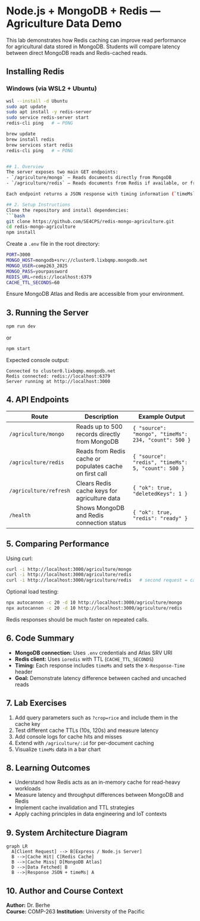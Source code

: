 # Node.js + MongoDB + Redis — Agriculture Data Demo

This lab demonstrates how Redis caching can improve read performance for agricultural data stored in MongoDB. Students will compare latency between direct MongoDB reads and Redis-cached reads.

## Installing Redis

### Windows (via WSL2 + Ubuntu)
```bash
wsl --install -d Ubuntu
sudo apt update
sudo apt install -y redis-server
sudo service redis-server start
redis-cli ping   # → PONG

brew update
brew install redis
brew services start redis
redis-cli ping   # → PONG


## 1. Overview
The server exposes two main GET endpoints:
- `/agriculture/mongo` — Reads documents directly from MongoDB  
- `/agriculture/redis` — Reads documents from Redis if available, or from MongoDB and then caches them  

Each endpoint returns a JSON response with timing information (`timeMs`), allowing direct comparison.

## 2. Setup Instructions
Clone the repository and install dependencies:
```bash
git clone https://github.com/SE4CPS/redis-mongo-agriculture.git
cd redis-mongo-agriculture
npm install
```
Create a `.env` file in the root directory:
```bash
PORT=3000
MONGO_HOST=mongodb+srv://cluster0.lixbqmp.mongodb.net
MONGO_USER=comp263_2025
MONGO_PASS=yourpassword
REDIS_URL=redis://localhost:6379
CACHE_TTL_SECONDS=60
```
Ensure MongoDB Atlas and Redis are accessible from your environment.

## 3. Running the Server
```bash
npm run dev
```
or
```bash
npm start
```
Expected console output:
```
Connected to cluster0.lixbqmp.mongodb.net
Redis connected: redis://localhost:6379
Server running at http://localhost:3000
```

## 4. API Endpoints
| Route | Description | Example Output |
|-------|--------------|----------------|
| `/agriculture/mongo` | Reads up to 500 records directly from MongoDB | `{ "source": "mongo", "timeMs": 234, "count": 500 }` |
| `/agriculture/redis` | Reads from Redis cache or populates cache on first call | `{ "source": "redis", "timeMs": 5, "count": 500 }` |
| `/agriculture/refresh` | Clears Redis cache keys for agriculture data | `{ "ok": true, "deletedKeys": 1 }` |
| `/health` | Shows MongoDB and Redis connection status | `{ "ok": true, "redis": "ready" }` |

## 5. Comparing Performance
Using curl:
```bash
curl -i http://localhost:3000/agriculture/mongo
curl -i http://localhost:3000/agriculture/redis
curl -i http://localhost:3000/agriculture/redis   # second request = cache hit
```
Optional load testing:
```bash
npx autocannon -c 20 -d 10 http://localhost:3000/agriculture/mongo
npx autocannon -c 20 -d 10 http://localhost:3000/agriculture/redis
```
Redis responses should be much faster on repeated calls.

## 6. Code Summary
- **MongoDB connection:** Uses `.env` credentials and Atlas SRV URI  
- **Redis client:** Uses `ioredis` with TTL (`CACHE_TTL_SECONDS`)  
- **Timing:** Each response includes `timeMs` and sets the `X-Response-Time` header  
- **Goal:** Demonstrate latency difference between cached and uncached reads  

## 7. Lab Exercises
1. Add query parameters such as `?crop=rice` and include them in the cache key  
2. Test different cache TTLs (10s, 120s) and measure latency  
3. Add console logs for cache hits and misses  
4. Extend with `/agriculture/:id` for per-document caching  
5. Visualize `timeMs` data in a bar chart  

## 8. Learning Outcomes
- Understand how Redis acts as an in-memory cache for read-heavy workloads  
- Measure latency and throughput differences between MongoDB and Redis  
- Implement cache invalidation and TTL strategies  
- Apply caching principles in data engineering and IoT contexts  

## 9. System Architecture Diagram
```mermaid
graph LR
  A[Client Request] --> B[Express / Node.js Server]
  B -->|Cache Hit| C[Redis Cache]
  B -->|Cache Miss| D[MongoDB Atlas]
  D -->|Data Fetched| B
  B -->|Response JSON + timeMs| A
```

## 10. Author and Course Context
**Author:** Dr. Berhe  
**Course:** COMP-263
**Institution:** University of the Pacific  
